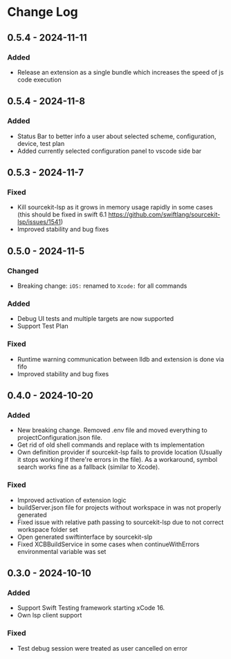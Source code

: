 # Change Log

## 0.5.4 - 2024-11-11

### Added

-   Release an extension as a single bundle which increases the speed of js code execution

## 0.5.4 - 2024-11-8

### Added

-   Status Bar to better info a user about selected scheme, configuration, device, test plan
-   Added currently selected configuration panel to vscode side bar

## 0.5.3 - 2024-11-7

### Fixed

-   Kill sourcekit-lsp as it grows in memory usage rapidly in some cases (this should be fixed in swift 6.1 https://github.com/swiftlang/sourcekit-lsp/issues/1541)
-   Improved stability and bug fixes

## 0.5.0 - 2024-11-5

### Changed

-   Breaking change: `iOS:` renamed to `Xcode:` for all commands

### Added

-   Debug UI tests and multiple targets are now supported
-   Support Test Plan

### Fixed

-   Runtime warning communication between lldb and extension is done via fifo
-   Improved stability and bug fixes

## 0.4.0 - 2024-10-20

### Added

-   New breaking change. Removed .env file and moved everything to projectConfiguration.json file.
-   Get rid of old shell commands and replace with ts implementation
-   Own definition provider if sourcekit-lsp fails to provide location (Usually it stops working if there're errors in the file). As a workaround, symbol search works fine as a fallback (similar to Xcode).

### Fixed

-   Improved activation of extension logic
-   buildServer.json file for projects without workspace in was not properly generated
-   Fixed issue with relative path passing to sourcekit-lsp due to not correct workspace folder set
-   Open generated swiftinterface by sourcekit-slp
-   Fixed XCBBuildService in some cases when continueWithErrors environmental variable was set

## 0.3.0 - 2024-10-10

### Added

-   Support Swift Testing framework starting xCode 16.
-   Own lsp client support

### Fixed

-   Test debug session were treated as user cancelled on error
